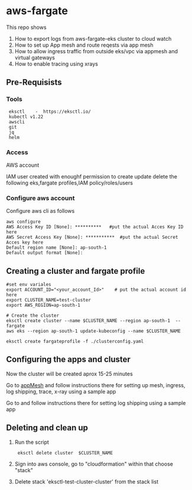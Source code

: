 # aws-fargate
This repo shows  
    
1. How to export  logs from  aws-fargate-eks cluster  to cloud watch 
2. How to set up App mesh and route reqests via app mesh
3. How to allow ingress traffic from outside eks/vpc via appmesh and virtual gateways 
4. How to enable tracing using xrays 
    


## Pre-Requisists 
### Tools 
   


     eksctl    -  https://eksctl.io/
     kubectl v1.22   
     awscli 
     git 
     jq
     helm

### Access

  AWS account  

  IAM user created with enoughf permission to  create update  delete the following 
    eks,fargate profiles,IAM policy/roles/users   


### Configure aws account
Configure aws cli as follows

    aws configure 
    AWS Access Key ID [None]: **********   #put the actual Acces Key ID here 
    AWS Secret Access Key [None]: ***********  #put the actual Secret Acces key here 
    Default region name [None]: ap-south-1 
    Default output format [None]: 
    


## Creating a cluster  and fargate profile
    
    #set env variales 
    export ACCOUNT_ID="<your_account_Id>"    # put the actual account id here
    export CLUSTER_NAME=test-cluster
    export AWS_REGION=ap-south-1
    
    # Create the cluster 
    eksctl create cluster --name $CLUSTER_NAME --region ap-south-1  --fargate 
    aws eks --region ap-south-1 update-kubeconfig --name $CLUSTER_NAME

    eksctl create fargateprofile -f ./clusterconfig.yaml
  

## Configuring the apps and cluster

Now the cluster  will be created   aprox 15-25 minutes 

Go to [appMesh](./appMesh/)  and follow instructions there  for setting up mesh,  ingress,  log shipping, trace, x-ray  using a sample app 

Go to [](./logshipping/bycloudwatch/)  and follow instructions there  for setting   log shipping using a sample app 

## Deleting and clean up 


1. Run the script 

        eksctl delete cluster  $CLUSTER_NAME
2. Sign into aws console,   go to "cloudformation" within that choose "stack" 
3. Delete stack 'eksctl-test-cluster-cluster'   from the stack list


